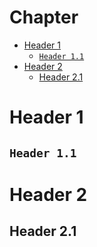 # Chapter

* [Header 1](#header-1)
  * [`Header 1.1`](#header-11)
* [Header 2](#header-2)
  * [Header 2.1](#header-21)

# Header 1

## `Header 1.1`

# Header 2

## Header 2.1
